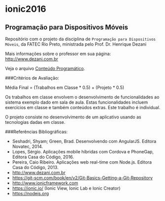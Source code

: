 # ionic2016
## Programação para Dispositivos Móveis

Repositório com o projeto da disciplina de `Programação para Dispositivos Móveis`, da FATEC Rio Preto, ministrada pelo Prof. Dr. Henrique Dezani

Mais informações sobre o professor em sua página: http://www.dezani.com.br

Veja o arquivo [Conteúdo Programático](https://github.com/henriquedezani/ionic2016/blob/master/todo.md).

###Critérios de Avaliação:

Média Final = (Trabalhos em Classe * 0.5) + (Projeto * 0.5)

Os trabalhos em classe envolvem o desenvolvimento de funcionalidades ao sistema exemplo dado em sala de aula. Estas funcionalidades incluem exercícios em classe e também conteúdos extras. Este trabalho é individual.

O projeto consiste no desenvolvimento de um aplicativo usando as tecnologias dadas em classe.

###Referências Bibliográficas:

- Seshadri, Shyam; Green, Brad. Desenvolvendo com AngularJS. Editora Novatec, 2014.
- Lopes, Sérgio. Aplicações mobile híbridas com Cordova e PhoneGap, Editora Casa do Código, 2016.
- Pereira, Caio Ribeiro. Aplicações web real-time com Node.js. Editora Casa do Código, 2013.
- http://www.dezani.com.br
- https://git-scm.com/book/en/v2/Git-Basics-Getting-a-Git-Repository
- http://www.ionicframework.com
- https://ionic.io/ (Ionic View, Ionic Lab e Ionic Creator)
- https://nodejs.org
